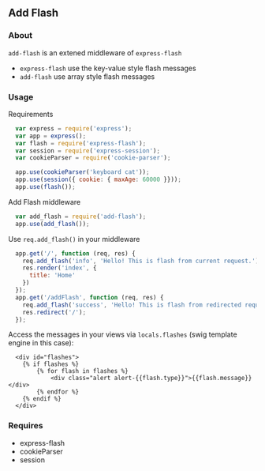 ## Add Flash

### About
 `add-flash` is an extened middleware of `express-flash`

- `express-flash` use the key-value style flash messages 
- `add-flash` use array style flash messages


### Usage

Requirements
 
``` javascript
  var express = require('express');
  var app = express();
  var flash = require('express-flash');
  var session = require('express-session'); 
  var cookieParser = require('cookie-parser');

  app.use(cookieParser('keyboard cat'));
  app.use(session({ cookie: { maxAge: 60000 }}));
  app.use(flash());

```

Add Flash middleware

``` javascript
  var add_flash = require('add-flash'); 
  app.use(add_flash());
```

Use `req.add_flash()` in your middleware

``` javascript
  app.get('/', function (req, res) {
    req.add_flash('info', 'Hello! This is flash from current request.');
    res.render('index', {
      title: 'Home'
    })
  });
  app.get('/addFlash', function (req, res) {
    req.add_flash('success', 'Hello! This is flash from redirected request.');
    res.redirect('/');
  });
```

Access the messages in your views via `locals.flashes` (swig template engine in this case):

``` 
  <div id="flashes">
    {% if flashes %}
        {% for flash in flashes %}
            <div class="alert alert-{{flash.type}}">{{flash.message}}</div>
        {% endfor %}
    {% endif %}
  </div>
```

### Requires
  * express-flash
  * cookieParser
  * session
